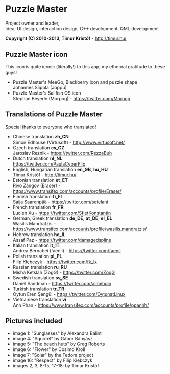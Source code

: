 Puzzle Master
=============

Project owner and leader,  
Idea, UI design, interaction design, C++ development, QML development

**Copyright (C) 2010-2013, Timur Kristóf** - http://timur.hu/

Puzzle Master icon
------------------

This icon is quite iconic (literally!) to this app; my ethernal gratitude to these guys!

* Puzzle Master's MeeGo, Blackberry icon and puzzle shape  
Johannes Siipola (Joppu)
* Puzzle Master's Sailfish OS icon  
Stephan Beyerle (Morpog) - https://twitter.com/Morpog

Translations of Puzzle Master
-----------------------------

Special thanks to everyone who translated!

* Chinese translation **zh_CN**  
Simon Edhouse (Virtusoft) - http://www.virtusoft.net/
* Czech translation **cs_CZ**  
Jaroslav Reznik - https://twitter.com/RezzaBuh
* Dutch translation **nl_NL**  
https://twitter.com/PaulaCyberFlip
* English, Hungarian translation **en_GB**, **hu_HU**  
Timur Kristóf - http://timur.hu/
* Estonian translation **et_ET**  
Rivo Zängov (Eraser) - https://www.transifex.com/accounts/profile/Eraser/
* Finnish translation **fi_FI**  
Saija Saarenpää - https://twitter.com/setelani
* French translation **fr_FR**  
Lucien Xu - https://twitter.com/SfietKonstantin
* German, Greek translation **de_DE**, **at_DE**, **el_EL**  
Wasilis Mandratzis - https://www.transifex.com/accounts/profile/wasilis.mandratzis/
* Hebrew translation **he_IL**  
Assaf Paz - https://twitter.com/damagedspline
* Italian translation **it_IT**  
Andrea Bernabei (faenil)  - https://twitter.com/faenil
* Polish translation **pl_PL**  
Filip Kłębczyk - https://twitter.com/fk_lx
* Russian translation **ru_RU**  
Misha Ketslah (ZogG) - https://twitter.com/ZogG
* Swedish translation **sv_SE**  
Daniel Sandman - https://twitter.com/almehdin
* Turkish translation **tr_TR**  
Oytun Eren Şengül - https://twitter.com/OytunatLinux
* Vietnamese translation **vi**  
Anh Phan - https://www.transifex.com/accounts/profile/ppanhh/

Pictures included
-----------------

* image 1: "Sunglasses" by Alexandra Bálint
* image 4: "Squirrel" by Gábor Bányász
* image 5: "The beach huts" by Greg Roberts
* image 6: "Flower" by Cosimo Kroll
* image 7: "Solar" by the Fedora project
* image 16: "Respect" by Filip Kłębczyk
* images 2, 3, 8-15, 17-18: by Timur Kristóf

